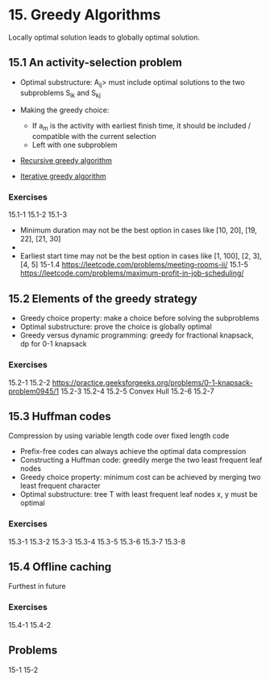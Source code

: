 # 15. Greedy Algorithms

Locally optimal solution leads to globally optimal solution.

## 15.1 An activity-selection problem

-   Optimal substructure: A<sub>ij</sub>> must include  optimal solutions to the two subproblems S<sub>ik</sub> and S<sub>kj</sub>

-   Making the greedy choice:
    -   If a<sub>m</sub> is the activity with earliest finish time, it should be included / compatible with the current selection
    -   Left with one subproblem
-   [Recursive greedy algorithm](../scripts/ch15.py)
-   [Iterative greedy algorithm](../scripts/ch15.py)

### Exercises

15.1-1
15.1-2
15.1-3
-   Minimum duration may not be the best option in cases like [10, 20], [19, 22], [21, 30]
-
-   Earliest start time may not be the best option in cases like [1, 100], [2, 3], [4, 5]
15-1.4 https://leetcode.com/problems/meeting-rooms-ii/
15.1-5 https://leetcode.com/problems/maximum-profit-in-job-scheduling/

## 15.2 Elements of the greedy strategy

-   Greedy choice property: make a choice before solving the subproblems
-   Optimal substructure: prove the choice is globally optimal
-   Greedy versus dynamic programming: greedy for fractional knapsack, dp for 0-1 knapsack

### Exercises

15.2-1
15.2-2 https://practice.geeksforgeeks.org/problems/0-1-knapsack-problem0945/1
15.2-3
15.2-4
15.2-5 Convex Hull
15.2-6
15.2-7

## 15.3 Huffman codes

Compression by using variable length code over fixed length code

-   Prefix-free codes can always achieve the optimal data compression
-   Constructing a Huffman code: greedily merge the two least frequent leaf nodes
-   Greedy choice property: minimum cost can be achieved by merging two least frequent character
-   Optimal substructure: tree T with least frequent leaf nodes x, y must be optimal

### Exercises

15.3-1
15.3-2
15.3-3
15.3-4
15.3-5
15.3-6
15.3-7
15.3-8

## 15.4 Offline caching

Furthest in future

### Exercises

15.4-1
15.4-2

## Problems

15-1
15-2

